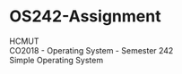 # OS242-Assignment <br>
HCMUT <br>
CO2018 - Operating System - Semester 242 <br>
Simple Operating System
